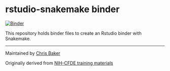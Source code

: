 # rstudio-snakemake binder

[![Binder](https://binder.pangeo.io/badge_logo.svg)](https://binder.pangeo.io/v2/gh/bakerccm/training-rstudio/rstudio-snakemake?urlpath=rstudio)

This repository holds binder files to create an Rstudio binder with Snakemake.

---

Maintained by [Chris Baker](https://github.com/bakerccm)

Originally derived from [NIH-CFDE training materials](https://github.com/nih-cfde/training-rstudio-binder)
